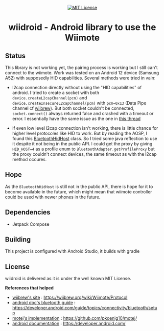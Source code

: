 <p align="center">
      <a href="https://scott-hamilton.mit-license.org/"><img alt="MIT License" src="https://img.shields.io/badge/License-MIT-525252.svg?labelColor=292929&logo=creative%20commons&style=for-the-badge" /></a>
</p>
<h1 align="center">wiidroid - Android library to use the Wiimote</h1>

## Status
This library is not working yet, the pairing process is working but I still can't connect to the wiimote. Work was tested on an Android 12 device (Samsung A52) with supposedly HID capabilities.
Several methods were tried in vain:
 - l2cap connection directly without using the "HID capabilities" of android. I tried to create a socket with both `device.createL2capChannel(pcm)` and `device.createInsecureL2capChannel(pcm)` with `pcm=0x13` (Data Pipe channel cf [wiibrew](http://www.wiibrew.org/wiki/Wiimote/Protocol#HID_Interface)). But both socket couldn't be connected, `socket.connect()` always returned false and crashed with a timeout or error. I essentially have the same issue as the one in [this thread](https://stackoverflow.com/q/59996168)

 - if even low level l2cap connection isn't working, there is little chance for higher level protocoles like HID to work. But by reading the AOSP, I found this [BluetoothHidHost](https://android.googlesource.com/platform/frameworks/base.git/+/5e1c9fe7fc35fd9dfc0703379c380f3eec47cfd6/core/java/android/bluetooth/BluetoothHidHost.java) class. So I tried some java reflection to use it despite it not being in the public API. I could get the proxy by giving `HID_HOST=4` as a profile enum to `BluetoothAdapter.getProfileProxy` but the proxy couldn't connect devices, the same timeout as with the l2cap method occures.

## Hope
As the `BluetoothHidHost` is still not in the public API, there is hope for it to become available in the future, which might mean that wiimote controller could be used with newer phones in the future.

## Dependencies
 - Jetpack Compose

## Building
This project is configured with Android Studio, it builds with gradle

## License
wiidroid is delivered as it is under the well known MIT License.

**References that helped**
 - [wiibrew's site] : <https://wiibrew.org/wiki/Wiimote/Protocol>
 - [android doc's bluetooth guide] : <https://developer.android.com/guide/topics/connectivity/bluetooth/setup>
 - [motej's implementation] : <https://github.com/pkoenig10/motej/>
 - [android documentation] : <https://developer.android.com/>

[//]: # (These are reference links used in the body of this note and get stripped out when the markdown processor does its job. There is no need to format nicely because it shouldn't be seen. Thanks SO - http://stackoverflow.com/questions/4823468/store-comments-in-markdown-syntax)

   [wiibrew's site]: <https://wiibrew.org/wiki/Wiimote/Protocol>
   [android doc's bluetooth guide]: <https://developer.android.com/guide/topics/connectivity/bluetooth/setup>
   [motej's implementation]: <https://github.com/pkoenig10/motej/>
   [android documentation]: <https://developer.android.com/>
